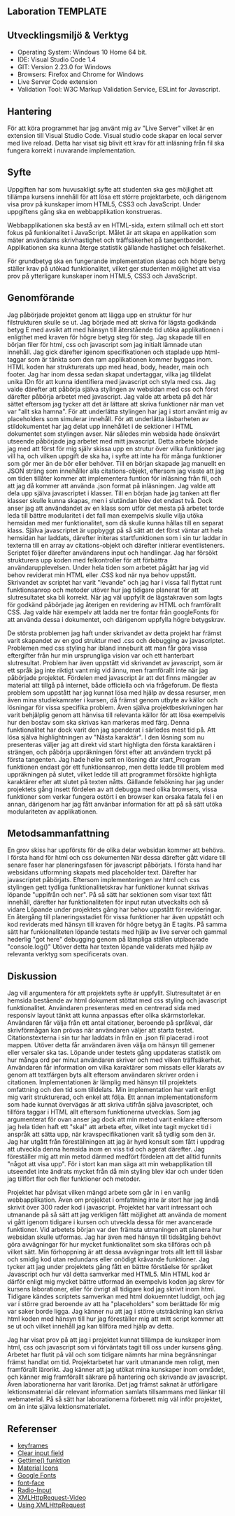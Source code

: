 ## Laboration TEMPLATE

## Utvecklingsmiljö & Verktyg

- Operating System: Windows 10 Home 64 bit.
- IDE: Visual Studio Code 1.4
- GIT: Version 2.23.0 for Windows
- Browsers: Firefox and Chrome for Windows
- Live Server Code extension
- Validation Tool: W3C Markup Validation Service,
  ESLint for Javascript.

## Hantering

För att köra programmet har jag använt mig av "Live Server" vilket är en extension till Visual Studio Code. Visual studio code skapar en local server med live reload. Detta har visat sig blivit ett krav för att inläsning från fil ska fungera korrekt i nuvarande implementation.

## Syfte

Uppgiften har som huvusakligt syfte att studenten ska ges möjlighet att tillämpa kursens innehåll för att lösa ett större projektarbete, och därigenom visa prov på kunskaper imom HTML5, CSS3 och JavaScript. Under uppgiftens gång ska en webbapplikation konstrueras.

Webbapplikationen ska bestå av en HTML-sida, extern stilmall och ett stort fokus på funkionalitet i JavaScript. Målet är att skapa en applikation som mäter användarns skrivhastighet och träffsäkerhet på tangentbordet. Applikationen ska kunna återge statistik gällande hastighet och felsäkerhet.

För grundbetyg ska en fungerande implementation skapas och högre betyg ställer krav på utökad funktionalitet, vilket ger studenten möjlighet att visa prov på ytterligare kunskaper inom HTML5, CSS3 och JavaScript.

## Genomförande

Jag påbörjade projektet genom att lägga upp en struktur för hur filstrukturen skulle se ut. Jag började med att skriva för lägsta godkända betyg E med avsikt att med hänsyn till återstående tid utöka applikationen i enligthet med kraven för högre betyg steg för steg. Jag skapade till en början filer för html, css och javascript som jag initialt lämnade utan innehåll. Jag gick därefter igenom specifikationen och staplade upp html-taggar som är tänkta som den ram applikationen kommer byggas inom. HTML koden har strukturerats upp med head, body, header, main och footer. Jag har inom dessa sedan skapat undertaggar, vilka jag tilldelat unika IDn för att kunna identifiera med javascript och styla med css. Jag valde därefter att påbörja själva stylingen av websidan med css och först därefter påbörja arbetet med javascript. Jag valde att arbeta på det här sättet eftersom jag tycker att det är lättare att skriva funktioner när man vet var "allt ska hamna". För att underlätta stylingen har jag i stort använt mig av placeholders som simulerar innehåll. För att underlätta läsbarheten av stildokumentet har jag delat upp innehållet i de sektioner i HTML dokumentet som stylingen avser. När således min websida hade önskvärt utseende påbörjade jag arbetet med mitt javascript. Detta arbete började jag med att först för mig själv skissa upp en strutur över vilka funktioner jag vill ha, och vilken uppgift de ska ha, i syfte att inte ha för många funktioner som gör mer än de bör eller behöver. Till en början skapade jag manuellt en JSON sträng som innehåller alla citations-objekt, eftersom jag visste att jag om tiden tillåter kommer att implementera funtion för inläsning från fil, och att jag då kommer att använda .json format på inläsningen. Jag valde att dela upp själva javascriptet i klasser. Till en början hade jag tanken att fler klasser skulle kunna skapas, men i slutändan blev det endast två. Dock anser jag att användandet av en klass som utför det mesta på arbetet torde leda till bättre modularitet i det fall man exempelvis skulle vilja utöka hemsidan med mer funktionalitet, som då skulle kunna hållas till en separat klass. Själva javascriptet är uppbyggt på så sätt att det först väntar att hela hemsidan har laddats, därefter initeras startfunktionen som i sin tur laddar in texterna till en array av citations-objekt och därefter initierar eventlisteners. Scriptet följer därefter användarens input och handlingar. Jag har försökt strukturera upp koden med felkontroller för att förbättra användarupplevelsen. Under hela tiden som arbetet pågått har jag vid behov reviderat min HTML eller .CSS kod när nya behov uppstått. Skrivandet av scriptet har varit "levande" och jag har i vissa fall flyttat runt funktionsanrop och metoder utöver hur jag tidigare planerat för att slutresultatet ska bli korrekt. När jag väl uppfyllt de lägstakraven som lagts för godkänd påbörjade jag återigen en revidering av HTML och framförallt CSS. Jag valde här exempelv att ladda ner tre fontar från googleFonts för att använda dessa i dokumentet, och därigenom uppfylla högre betygskrav.

De största problemen jag haft under skrivandet av detta projekt har främst varit skapandet av en god struktur med .css och debugging av javascriptet. Problemen med css styling har ibland inneburit att man får göra vissa eftergifter från hur min ursprungliga vision var och ett hanterbart slutresultat. Problem har även uppstått vid skrivandet av javascript, som är ett språk jag inte riktigt vant mig vid ännu, men framförallt inte när jag påbörjade projektet. Fördelen med javascript är att det finns mängder av material att tillgå på internet, både officiella och via frågeforum. De flesta problem som uppstått har jag kunnat lösa med hjälp av dessa resurser, men även mina studiekamrater i kursen, då främst genom utbyte av källor och lösningar för vissa specifika problem. Även själva projektbeskrivningen har varit behjälplig genom att hänvisa till relevanta källor för att lösa exempelvis hur den bostav som ska skrivas kan markeras med färg. Denna funktionalitet har dock varit den jag spenderat i särledes mest tid på. Att lösa själva highlightningen av "Nästa karaktär". I den lösning som nu presenteras väljer jag att direkt vid start highligta den första karaktären i strängen, och påbörja uppräkningen först efter att användern tryckt på första tangenten. Jag hade hellre sett en lösning där start_Program funktionen endast gör ett funktionsanrop, men detta ledde till problem med uppräkningen på slutet, vilket ledde till att programmet försökte highligta karaktärer efter att slutet på texten nåtts. Gällande felsökning har jag under projektets gång insett fördelen av att debugga med olika browsers, vissa funktioner som verkar fungera ostört i en browser kan orsaka fatala fel i en annan, därigenom har jag fått använbar information för att på så sätt utöka modulariteten av applikationen.

## Metodsammanfattning

En grov skiss har uppförsts för de olika delar websidan kommer att behöva. I första hand för html och css dokumenten När dessa därefter gått vidare till senare faser har planeringsfasen för javascript påbörjats.
I första hand har websidans utformning skapats med placeholder text. Därefter har javascriptet påbörjats. Eftersom implementeringen av html och css stylingen gett tydliga funktionalitetskrav har funktioner kunnat skrivas löpande "uppifrån och ner". På så sätt har sektionen som visar text fått innehåll, därefter har funktionaliteten för input rutan utveckalts och så vidare
Löpande under projektets gång har behov uppstått för revideringar. En återgång till planeringsstadiet för vissa funktioner har även uppstått och kod reviderats med hänsyn till kraven för högre betyg än E tagits. På samma sätt har funkionaliteten löpande testats med hjälp av live server och gammal hederlig "got here" debugging genom på lämpliga ställen utplacerade "console.log()"
Utöver detta har texten löpande validerats med hjälp av relevanta verktyg som specificerats ovan.

## Diskussion

Jag vill argumentera för att projektets syfte är uppfyllt. Slutresultatet är en hemsida bestående av html dokument stöttat med css styling och javascript funktionalitet. Användaren presenteras med en centrerad sida med responsiv layout tänkt att kunna anpassas efter olika skärmstorlekar. Användaren får välja från ett antal citationer, beroende på språkval, där skrivförmågan kan prövas när användaren väljer att starta testet. Citationstexterna i sin tur har laddats in från en .json fil placerad i root mappen. Utöver detta får användaren även välja om hänsyn till gemener eller versaler ska tas. Löpande under testets gång uppdateras statistik om hur många ord per minut användaren skriver och med vilken träffsäkerhet. Användaren får information om vilka karaktärer som missats eller klarats av genom att textfärgen byts allt eftersom användaren skriver orden i citationen. Implementationen är lämplig med hänsyn till projektets omfattning och den tid som tilldelats. Min implementation har varit enligt mig varit strukturerad, och enkel att följa. Ett annan implementationsform som hade kunnat övervägas är att skriva utifrån själva javascriptet, och tillföra taggar i HTML allt eftersom funktionerna utvecklas. Som jag argumenterat för ovan anser jag dock att min metod varit enklare eftersom jag hela tiden haft ett "skal" att arbeta efter, vilket inte tagit mycket tid i anspråk att sätta upp, när kravspecifikationen varit så tydlig som den är. Jag har utgått från föreställningen att jag är hyrd konsult som fått i uppdrag att utveckla denna hemsida inom en viss tid och agerat därefter. Jag föreställer mig att min metod därmed medfört fördelen att det alltid funnits "något att visa upp". För i stort kan man säga att min webapplikation till utseendet inte ändrats mycket från då min styling blev klar och under tiden jag tillfört fler och fler funktioner och metoder.

Projektet har påvisat vilken mängd arbete som går in i en vanlig webbapplikation. Även om projektet i omfattning inte är stort har jag ändå skrivit över 300 rader kod i javascript. Projektet har varit intressant och utmanande på så sätt att jag verkligen fått möjlighet att använda de moment vi gått igenom tidigare i kursen och utveckla dessa för mer avancerade funktioner. Vid arbetets början var den främsta utmaningen att planera hur websidan skulle utformas. Jag har även med hänsyn till tidsåtgång behövt göra avvägningar för hur mycket funktionalitet som ska tillföras och på vilket sätt. Min förhoppning är att dessa avvägningar trots allt lett till läsbar och smidig kod utan redundans eller onödigt krävande funktioner. Jag tycker att jag under projektets gång fått en bättre förståelse för språket Javascript och hur väl detta samverkar med HTML5. Min HTML kod är därför enligt mig mycket bättre utformad än exempelvis koden jag skrev för kursens laborationer, eller för övrigt all tidigare kod jag skrivit inom html. Tidigare kändes scriptets samverkan med html dokuemntet luddigt, och jag var i större grad beroende av att ha "placeholders" som berättade för mig var saker borde ligga. Jag känner nu att jag i större utsträckning kan skriva html koden med hänsyn till hur jag föreställer mig att mitt script kommer att se ut och vilket innehåll jag kan tillföra med hjälp av detta.

Jag har visat prov på att jag i projektet kunnat tillämpa de kunskaper inom html, css och javascript som vi förväntats tagit till oss under kursens gång. Arbetet har flutit på väl och som tidigare nämnts har mina begränsningar främst handlat om tid. Projektarbetet har varit utmanande men roligt, men framförallt lärorikt. Jag känner att jag utökat mina kunskaper inom området, och känner mig framförallt säkrare på hantering och skrivande av javascript. Även laborationerna har varit lärorika. Det jag främst saknat är utförligare lektionsmaterial där relevant information samlats tillsammans med länkar till webmaterial. På så sätt har laborationerna förberett mig väl inför projektet, om än inte själva lektionsmaterialet.

## Referenser

- [keyframes](https://www.w3schools.com/cssref/css3_pr_animation-keyframes.asp)
- [Clear input field](https://www.w3schools.com/howto/howto_html_clear_input.asp)
- [Gettime() funktion](https://developer.mozilla.org/en-US/docs/Web/JavaScript/Reference/Global_Objects/Date/getTime)
- [Material Icons](https://material.io/resources/icons/?style=baseline)
- [Google Fonts](https://fonts.google.com/)
- [font-face](https://developer.mozilla.org/en-US/docs/Web/CSS/@font-face)
- [Radio-Input](https://developer.mozilla.org/en-US/docs/Web/HTML/Element/input/radio)
- [XMLHttpRequest-Video](https://www.youtube.com/watch?reload=9&v=82hnvUYY6QA&start=1086s)
- [Using XMLHttpRequest](https://developer.mozilla.org/en-US/docs/Web/API/XMLHttpRequest/Using_XMLHttpRequest)
